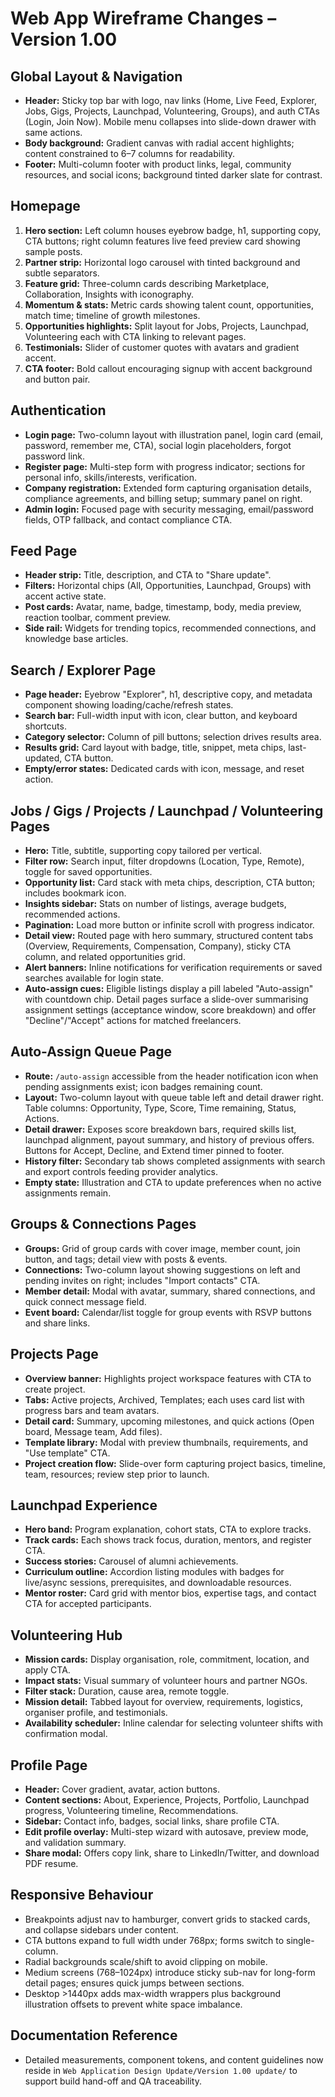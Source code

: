 # Web App Wireframe Changes – Version 1.00

## Global Layout & Navigation
- **Header:** Sticky top bar with logo, nav links (Home, Live Feed, Explorer, Jobs, Gigs, Projects, Launchpad, Volunteering, Groups), and auth CTAs (Login, Join Now). Mobile menu collapses into slide-down drawer with same actions.
- **Body background:** Gradient canvas with radial accent highlights; content constrained to 6–7 columns for readability.
- **Footer:** Multi-column footer with product links, legal, community resources, and social icons; background tinted darker slate for contrast.

## Homepage
1. **Hero section:** Left column houses eyebrow badge, h1, supporting copy, CTA buttons; right column features live feed preview card showing sample posts.
2. **Partner strip:** Horizontal logo carousel with tinted background and subtle separators.
3. **Feature grid:** Three-column cards describing Marketplace, Collaboration, Insights with iconography.
4. **Momentum & stats:** Metric cards showing talent count, opportunities, match time; timeline of growth milestones.
5. **Opportunities highlights:** Split layout for Jobs, Projects, Launchpad, Volunteering each with CTA linking to relevant pages.
6. **Testimonials:** Slider of customer quotes with avatars and gradient accent.
7. **CTA footer:** Bold callout encouraging signup with accent background and button pair.

## Authentication
- **Login page:** Two-column layout with illustration panel, login card (email, password, remember me, CTA), social login placeholders, forgot password link.
- **Register page:** Multi-step form with progress indicator; sections for personal info, skills/interests, verification.
- **Company registration:** Extended form capturing organisation details, compliance agreements, and billing setup; summary panel on right.
- **Admin login:** Focused page with security messaging, email/password fields, OTP fallback, and contact compliance CTA.

## Feed Page
- **Header strip:** Title, description, and CTA to "Share update".
- **Filters:** Horizontal chips (All, Opportunities, Launchpad, Groups) with accent active state.
- **Post cards:** Avatar, name, badge, timestamp, body, media preview, reaction toolbar, comment preview.
- **Side rail:** Widgets for trending topics, recommended connections, and knowledge base articles.

## Search / Explorer Page
- **Page header:** Eyebrow "Explorer", h1, descriptive copy, and metadata component showing loading/cache/refresh states.
- **Search bar:** Full-width input with icon, clear button, and keyboard shortcuts.
- **Category selector:** Column of pill buttons; selection drives results area.
- **Results grid:** Card layout with badge, title, snippet, meta chips, last-updated, CTA button.
- **Empty/error states:** Dedicated cards with icon, message, and reset action.

## Jobs / Gigs / Projects / Launchpad / Volunteering Pages
- **Hero:** Title, subtitle, supporting copy tailored per vertical.
- **Filter row:** Search input, filter dropdowns (Location, Type, Remote), toggle for saved opportunities.
- **Opportunity list:** Card stack with meta chips, description, CTA button; includes bookmark icon.
- **Insights sidebar:** Stats on number of listings, average budgets, recommended actions.
- **Pagination:** Load more button or infinite scroll with progress indicator.
- **Detail view:** Routed page with hero summary, structured content tabs (Overview, Requirements, Compensation, Company), sticky CTA column, and related opportunities grid.
- **Alert banners:** Inline notifications for verification requirements or saved searches available for login state.
- **Auto-assign cues:** Eligible listings display a pill labeled "Auto-assign" with countdown chip. Detail pages surface a slide-over summarising assignment settings (acceptance window, score breakdown) and offer "Decline"/"Accept" actions for matched freelancers.

## Auto-Assign Queue Page
- **Route:** `/auto-assign` accessible from the header notification icon when pending assignments exist; icon badges remaining count.
- **Layout:** Two-column layout with queue table left and detail drawer right. Table columns: Opportunity, Type, Score, Time remaining, Status, Actions.
- **Detail drawer:** Exposes score breakdown bars, required skills list, launchpad alignment, payout summary, and history of previous offers. Buttons for Accept, Decline, and Extend timer pinned to footer.
- **History filter:** Secondary tab shows completed assignments with search and export controls feeding provider analytics.
- **Empty state:** Illustration and CTA to update preferences when no active assignments remain.

## Groups & Connections Pages
- **Groups:** Grid of group cards with cover image, member count, join button, and tags; detail view with posts & events.
- **Connections:** Two-column layout showing suggestions on left and pending invites on right; includes "Import contacts" CTA.
- **Member detail:** Modal with avatar, summary, shared connections, and quick connect message field.
- **Event board:** Calendar/list toggle for group events with RSVP buttons and share links.

## Projects Page
- **Overview banner:** Highlights project workspace features with CTA to create project.
- **Tabs:** Active projects, Archived, Templates; each uses card list with progress bars and team avatars.
- **Detail card:** Summary, upcoming milestones, and quick actions (Open board, Message team, Add files).
- **Template library:** Modal with preview thumbnails, requirements, and "Use template" CTA.
- **Project creation flow:** Slide-over form capturing project basics, timeline, team, resources; review step prior to launch.

## Launchpad Experience
- **Hero band:** Program explanation, cohort stats, CTA to explore tracks.
- **Track cards:** Each shows track focus, duration, mentors, and register CTA.
- **Success stories:** Carousel of alumni achievements.
- **Curriculum outline:** Accordion listing modules with badges for live/async sessions, prerequisites, and downloadable resources.
- **Mentor roster:** Card grid with mentor bios, expertise tags, and contact CTA for accepted participants.

## Volunteering Hub
- **Mission cards:** Display organisation, role, commitment, location, and apply CTA.
- **Impact stats:** Visual summary of volunteer hours and partner NGOs.
- **Filter stack:** Duration, cause area, remote toggle.
- **Mission detail:** Tabbed layout for overview, requirements, logistics, organiser profile, and testimonials.
- **Availability scheduler:** Inline calendar for selecting volunteer shifts with confirmation modal.

## Profile Page
- **Header:** Cover gradient, avatar, action buttons.
- **Content sections:** About, Experience, Projects, Portfolio, Launchpad progress, Volunteering timeline, Recommendations.
- **Sidebar:** Contact info, badges, social links, share profile CTA.
- **Edit profile overlay:** Multi-step wizard with autosave, preview mode, and validation summary.
- **Share modal:** Offers copy link, share to LinkedIn/Twitter, and download PDF resume.

## Responsive Behaviour
- Breakpoints adjust nav to hamburger, convert grids to stacked cards, and collapse sidebars under content.
- CTA buttons expand to full width under 768px; forms switch to single-column.
- Radial backgrounds scale/shift to avoid clipping on mobile.
- Medium screens (768–1024px) introduce sticky sub-nav for long-form detail pages; ensures quick jumps between sections.
- Desktop >1440px adds max-width wrappers plus background illustration offsets to prevent white space imbalance.

## Documentation Reference
- Detailed measurements, component tokens, and content guidelines now reside in `Web Application Design Update/Version 1.00 update/` to support build hand-off and QA traceability.
